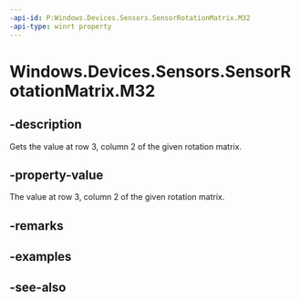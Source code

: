 ----api-id: P:Windows.Devices.Sensors.SensorRotationMatrix.M32
-api-type: winrt property
---<!-- Property syntaxpublic float M32 { get; }--># Windows.Devices.Sensors.SensorRotationMatrix.M32## -descriptionGets the value at row 3, column 2 of the given rotation matrix.## -property-valueThe value at row 3, column 2 of the given rotation matrix.## -remarks## -examples## -see-also